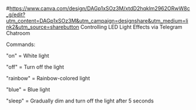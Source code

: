 #https://www.canva.com/design/DAGp1xSOz3M/xtdD2hqklm2962ORwW8c_g/edit?utm_content=DAGp1xSOz3M&utm_campaign=designshare&utm_medium=link2&utm_source=sharebutton
Controlling LED Light Effects via Telegram Chatroom

Commands:

"on" = White light

"off" = Turn off the light

"rainbow" = Rainbow-colored light

"blue" = Blue light

"sleep" = Gradually dim and turn off the light after 5 seconds
